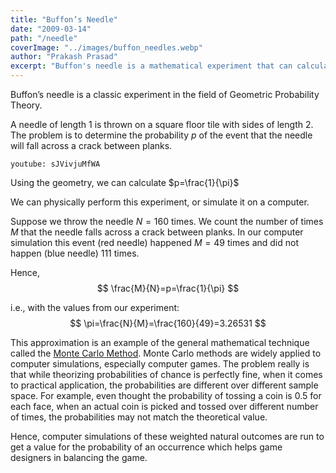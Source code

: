```yaml
---
title: "Buffon’s Needle"
date: "2009-03-14"
path: "/needle"
coverImage: "../images/buffon_needles.webp"
author: "Prakash Prasad"
excerpt: "Buffon's needle is a mathematical experiment that can calculate the value of pi surprisingly accurately. However, as it turns out, the result isn't very surprising as it belongs to a category of techniques collectively classed as Monte Carlo methods - calculation of mathematical values via very large number of randomized trials..."
---
```


Buffon’s needle is a classic experiment in the field of Geometric Probability Theory.

A needle of length $1$ is thrown on a square floor tile with sides of length $2$. The problem is to determine the probability $p$ of the event that the needle will fall across a crack between planks.

`youtube: sJVivjuMfWA`

Using the geometry, we can calculate $p=\frac{1}{\pi}$

We can physically perform this experiment, or simulate it on a computer.

Suppose we throw the needle $N=160$ times. We count the number of times $M$ that the needle falls across a crack between planks. In our computer simulation this event (red needle) happened $M=49$ times and did not happen (blue needle) $111$ times.

Hence, 
$$
\frac{M}{N}=p=\frac{1}{\pi}
$$

i.e., with the values from our experiment:
$$
\pi=\frac{N}{M}=\frac{160}{49}=3.26531
$$

This approximation is an example of the general mathematical technique called the [Monte Carlo Method](https://en.wikipedia.org/wiki/Monte_Carlo_method). Monte Carlo methods are widely applied to computer simulations, especially computer games. The problem really is that while theorizing probabilities of chance is perfectly fine, when it comes to practical application, the probabilities are different over different sample space. For example, even thought the probability of tossing a coin is $0.5$ for each face, when an actual coin is picked and tossed over different number of times, the probabilities may not match the theoretical value.

Hence, computer simulations of these weighted natural outcomes are run to get a value for the probability of an occurrence which helps game designers in balancing the game.
